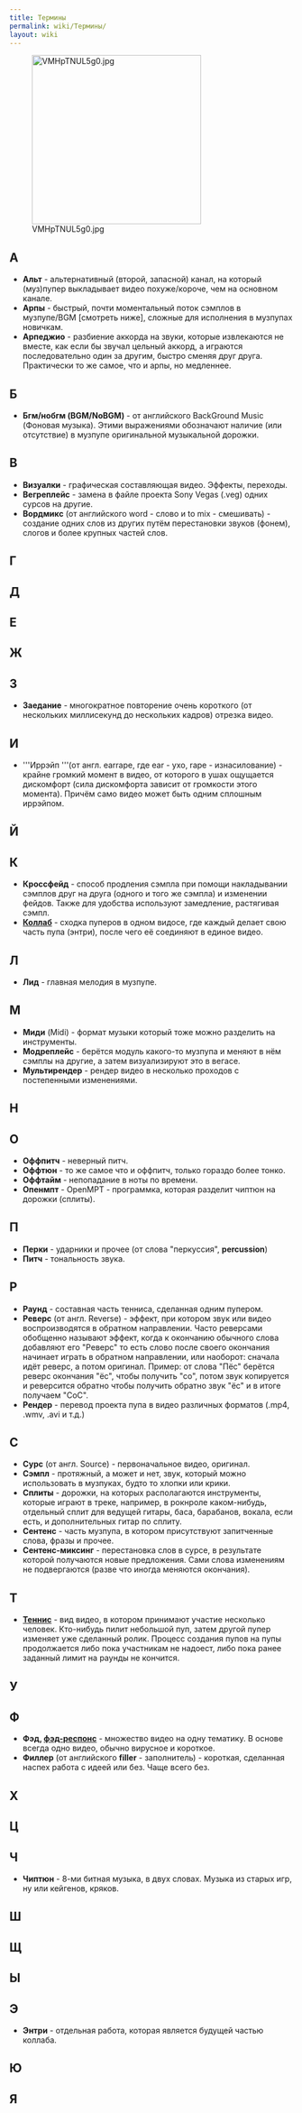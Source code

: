 ```yaml
---
title: Термины
permalink: wiki/Термины/
layout: wiki
---
```


<figure>
<img src="VMHpTNUL5g0.jpg" title="VMHpTNUL5g0.jpg" width="300" height="300" alt="VMHpTNUL5g0.jpg" /><figcaption aria-hidden="true">VMHpTNUL5g0.jpg</figcaption>
</figure>

## **А**

-   **Альт** - альтернативный (второй, запасной) канал, на который
    (муз)пупер выкладывает видео похуже/короче, чем на основном канале.
-   **Арпы** - быстрый, почти моментальный поток сэмплов в музпупе/BGM
    \[смотреть ниже\], сложные для исполнения в музпупах новичкам.
-   **Арпеджио** - разбиение аккорда на звуки, которые извлекаются не
    вместе, как если бы звучал цельный аккорд, а играются
    последовательно один за другим, быстро сменяя друг друга.
    Практически то же самое, что и арпы, но медленнее.

## **Б**

-   **Бгм/нобгм (BGM/NoBGM)** - от английского BackGround Music (Фоновая
    музыка). Этими выражениями обозначают наличие (или отсутствие) в
    музпупе оригинальной музыкальной дорожки.

## **В**

-   **Визуалки** - графическая составляющая видео. Эффекты, переходы.
-   **Вегреплейс** - замена в файле проекта Sony Vegas (.veg) одних
    сурсов на другие.
-   **Вордмикс** (от английского word - слово и to mix - смешивать) -
    создание одних слов из других путём перестановки звуков (фонем),
    слогов и более крупных частей слов.

## **Г**

## **Д**

## **Е**

## **Ж**

## **З**

-   **Заедание** - многократное повторение очень короткого (от
    нескольких миллисекунд до нескольких кадров) отрезка видео.

## **И**

-   '''Иррэйп '''(от англ. earrape, где ear - ухо, rape -
    изнасилование) - крайне громкий момент в видео, от которого в ушах
    ощущается дискомфорт (сила дискомфорта зависит от громкости этого
    момента). Причём само видео может быть одним сплошным иррэйпом.

## **Й**

## **К**

-   **Кроссфейд** - способ продления сэмпла при помощи накладывании
    сэмплов друг на друга (одного и того же сэмпла) и изменении фейдов.
    Также для удобства используют замедление, растягивая сэмпл.
-   **[Коллаб](Коллаб "wikilink")** - сходка пуперов в одном видосе, где
    каждый делает свою часть пупа (энтри), после чего её соединяют в
    единое видео.

## **Л**

-   **Лид** - главная мелодия в музпупе.

## **М**

-   **Миди** (Midi) - формат музыки который тоже можно разделить на
    инструменты.
-   **Модреплейс** - берётся модуль какого-то музпупа и меняют в нём
    сэмплы на другие, а затем визуализируют это в вегасе.
-   **Мультирендер** - рендер видео в несколько проходов с постепенными
    изменениями.

## **Н**

## **О**

-   **Оффпитч** - неверный питч.
-   **Оффтюн** - то же самое что и оффпитч, только гораздо более тонко.
-   **Оффтайм** - непопадание в ноты по времени.
-   **Опенмпт** - OpenMPT - программка, которая разделит чиптюн на
    дорожки (сплиты).

## **П**

-   **Перки** - ударники и прочее (от слова "перкуссия", **percussion**)
-   **Питч** - тональность звука.

## **Р**

-   **Раунд** - составная часть тенниса, сделанная одним пупером.
-   **Реверс** (от англ. Reverse) - эффект, при котором звук или видео
    воспроизводятся в обратном направлении. Часто реверсами обобщенно
    называют эффект, когда к окончанию обычного слова добавляют его
    "Реверс" то есть слово после своего окончания начинает играть в
    обратном направлении, или наоборот: сначала идёт реверс, а потом
    оригинал. Пример: от слова "Пёс" берётся реверс окончания "ёс",
    чтобы получить "со", потом звук копируется и реверсится обратно
    чтобы получить обратно звук "ёс" и в итоге получаем "СоС".
-   **Рендер** - перевод проекта пупа в видео различных форматов (.mp4,
    .wmv, .avi и т.д.)

## **С**

-   **Сурс** (от англ. Source) - первоначальное видео, оригинал.
-   **Сэмпл** - протяжный, а может и нет, звук, который можно
    использовать в музпуках, будто то хлопки или крики.
-   **Сплиты** - дорожки, на которых располагаются инструменты, которые
    играют в треке, например, в рокнроле каком-нибудь, отдельный сплит
    для ведущей гитары, баса, барабанов, вокала, если есть, и
    дополнительных гитар по сплиту.
-   **Сентенс** - часть музпупа, в котором присутствуют запитченные
    слова, фразы и прочее.
-   **Сентенс-миксинг** - перестановка слов в сурсе, в результате
    которой получаются новые предложения. Сами слова изменениям не
    подвергаются (разве что иногда меняются окончания).

## **Т**

-   **[Теннис](Теннис "wikilink")** - вид видео, в котором принимают
    участие несколько человек. Кто-нибудь пилит небольшой пуп, затем
    другой пупер изменяет уже сделанный ролик. Процесс создания пупов на
    пупы продолжается либо пока участникам не надоест, либо пока ранее
    заданный лимит на раунды не кончится.

## **У**

## **Ф**

-   **Фэд, [фэд-респонс](фэд-респонс "wikilink")** - множество видео на
    одну тематику. В основе всегда одно видео, обычно вирусное и
    короткое.
-   **Филлер** (от английского **filler** - заполнитель) - короткая,
    сделанная наспех работа с идеей или без. Чаще всего без.

## **Х**

## **Ц**

## **Ч**

-   **Чиптюн** - 8-ми битная музыка, в двух словах. Музыка из старых
    игр, ну или кейгенов, кряков.

## **Ш**

## **Щ**

## **Ы**

## **Э**

-   **Энтри** - отдельная работа, которая является будущей частью
    коллаба.

## **Ю**

## **Я**
